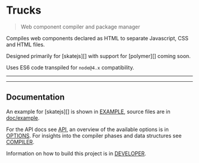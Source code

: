 # Trucks

<? @include readme/badges.md ?>

> Web component compiler and package manager

Compiles web components declared as HTML to separate Javascript, CSS and HTML files.

Designed primarily for [skatejs][] with support for [polymer][] coming soon.

Uses ES6 code transpiled for `node@4.x` compatibility.

<? @include {=readme}
      install.md 
      abstract.md ?>

***
<!-- @toc -->
***

<? @include {=readme}
      usage.md 
      components.md
      plugins.md
      transforms.md
      roadmap.md ?>

## Documentation

An example for [skatejs][] is shown in [EXAMPLE](/doc/EXAMPLE.md), source files are in [doc/example](/doc/example). 

For the API docs see [API](/doc/API.md), an overview of the available options is in [OPTIONS](/doc/OPTIONS.md). For insights into the compiler phases and data structures see [COMPILER](/doc/COMPILER.md).

Information on how to build this project is in [DEVELOPER](/doc/DEVELOPER.md).

<? @include {=readme}
      license.md
      links.md ?>
